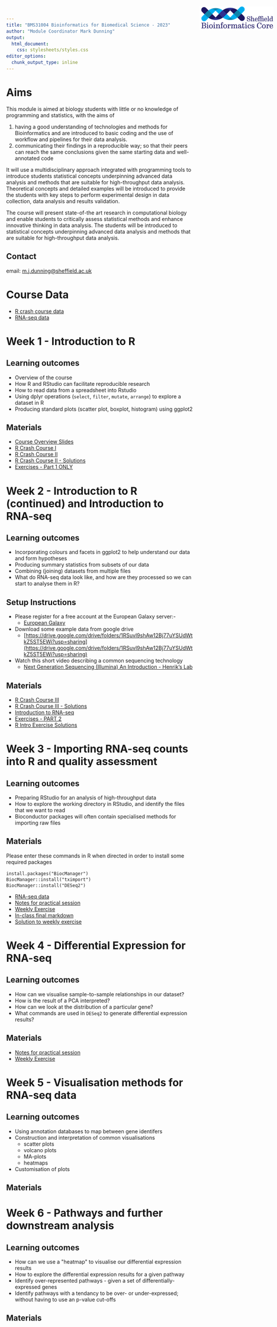 ```yaml
---
title: "BMS31004 Bioinformatics for Biomedical Science - 2023"
author: "Module Coordinator Mark Dunning"
output: 
  html_document: 
    css: stylesheets/styles.css
editor_options: 
  chunk_output_type: inline
---
```


<img src="images/logo-sm.png" style="position:absolute;top:40px;right:10px;" width="200" />

# Aims

This module is aimed at biology students with little or no knowledge of programming and statistics, with the aims of


1. having a good understanding of technologies and methods for Bioinformatics and are introduced to basic coding and the use of workflow and pipelines for their data analysis.
2. communicating their findings in a reproducible way; so that their peers can reach the same conclusions given the same starting data and well-annotated code

It will use a multidisciplinary approach integrated with programming tools to introduce students statistical concepts underpinning advanced data analysis and methods that are
suitable for high-throughput data analysis. Theoretical concepts and detailed examples will be introduced to provide the students with key steps to perform experimental design in data collection, data analysis and results validation.

The course will present state-of-the art research in computational biology and enable students to critically assess statistical methods and enhance innovative thinking in data
analysis. The students will be introduced to statistical concepts underpinning advanced data
analysis and methods that are suitable for high-throughput data analysis.


## Contact

email: [m.j.dunning@sheffield.ac.uk](m.j.dunning@sheffield.ac.uk)

# Course Data

- [R crash course data](r_crash_course.zip)
- [RNA-seq data](https://github.com/sheffield-bioinformatics-core/BMS31004_2023/raw/main/BMS31004.zip)

# Week 1 - Introduction to R

## Learning outcomes

- Overview of the course
- How R and RStudio can facilitate reproducible research
- How to read data from a spreadsheet into Rstudio
- Using dplyr operations (`select`, `filter`, `mutate`, `arrange`) to explore a dataset in R
- Producing standard plots (scatter plot, boxplot, histogram) using ggplot2

## Materials

- [Course Overview Slides](https://docs.google.com/presentation/d/12VIuZvCNJWTnGPl6teevTzw8B4vF7zIQima4ikjWaNw/edit?usp=sharing)
- [R Crash Course I](r_intro_1.nb.html)
- [R Crash Course II](r_intro_2.nb.html)
- [R Crash Course II - Solutions](https://sbc.shef.ac.uk/r-online/part2-solution.nb.html)
- [Exercises - Part 1 ONLY](exercises/r_intro.nb.html)

# Week 2 - Introduction to R (continued) and Introduction to RNA-seq

## Learning outcomes

- Incorporating colours and facets in ggplot2 to help understand our data and form hypotheses
- Producing summary statistics from subsets of our data
- Combining (joining) datasets from multiple files
- What do RNA-seq data look like, and how are they processed so we can start to analyse them in R?

## Setup Instructions

- Please register for a free account at the European Galaxy server:-
  + [European Galaxy](https://usegalaxy.eu/)
- Download some example data from google drive
  + [https://drive.google.com/drive/folders/1RSuvl9shAw12Bj77uYSUdWtkZ5ST5EWi?usp=sharing](https://drive.google.com/drive/folders/1RSuvl9shAw12Bj77uYSUdWtkZ5ST5EWi?usp=sharing)
- Watch this short video describing a common sequencing technology
  + [Next Generation Sequencing (Illumina) An Introduction - Henrik’s Lab](https://www.youtube.com/watch?v=CZeN-IgjYCo)

## Materials

- [R Crash Course III](r_intro_3.nb.html)
- [R Crash Course III - Solutions](https://sbc.shef.ac.uk/r-online/part3-solution.nb.html)
- [Introduction to RNA-seq](rnaseq_intro.nb.html)
- [Exercises - PART 2](exercises/r_intro.nb.html#Part2)
- [R Intro Exercise Solutions](solutions/r_intro.nb.html)


# Week 3 - Importing RNA-seq counts into R and quality assessment

## Learning outcomes

- Preparing RStudio for an analysis of high-throughput data
- How to explore the working directory in RStudio, and identify the files that we want to read
- Bioconductor packages will often contain specialised methods for importing raw files

## Materials

Please enter these commands in R when directed in order to install some required packages
```
install.packages("BiocManager")
BiocManager::install("tximport")
BiocManager::install("DESeq2")
```
- [RNA-seq data](https://github.com/sheffield-bioinformatics-core/BMS31004_2023/raw/main/BMS31004.zip)
- [Notes for practical session](week3.nb.html)
- [Weekly Exercise](exercises/week3.nb.html)
- [In-class final markdown](week3_final_code.Rmd)
- [Solution to weekly exercise](solutions/week3.nb.html)

# Week 4 - Differential Expression for RNA-seq

## Learning outcomes

- How can we visualise sample-to-sample relationships in our dataset?
- How is the result of a PCA interpreted?
- How can we look at the distribution of a particular gene?
- What commands are used in `DESeq2` to generate differential expression results?


## Materials

- [Notes for practical session](week4.nb.html)
- [Weekly Exercise](exercises/week4.nb.html)

<!--- Solution to in-class exercises
- Solution to Weekly Exercise
-->

# Week 5 - Visualisation methods for RNA-seq data

## Learning outcomes

- Using annotation databases to map between gene identifers
- Construction and interpretation of common visualisations
    + scatter plots
    + volcano plots
    + MA-plots 
    + heatmaps
- Customisation of plots

## Materials

<!--
- [Notes for practical session](week5.nb.html)
- Solution to in-class exercises
- [Weekly Exercise](exercises/week5.nb.html)
- Solution to Weekly Exercise
-->

# Week 6 - Pathways and further downstream analysis

## Learning outcomes

- How can we use a "heatmap" to visualise our differential expression results
- How to explore the differential expression results for a given pathway
- Identify over-represented pathways - given a set of differentially-expressed genes
- Identify pathways with a tendancy to be over- or under-expressed; without having to use an p-value cut-offs 


## Materials

<!--
- [Notes for practical session](week6.nb.html)
- Solution to in-class exercises
- [Minimal Analysis Workflow](minimal_workflow.Rmd)
-->
